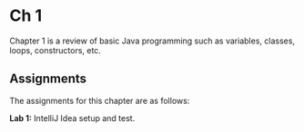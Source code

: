 # Ch 1

Chapter 1 is a review of basic Java programming such as variables, classes, loops, constructors, etc.

## Assignments

The assignments for this chapter are as follows:

**Lab 1:** IntelliJ Idea setup and test.
